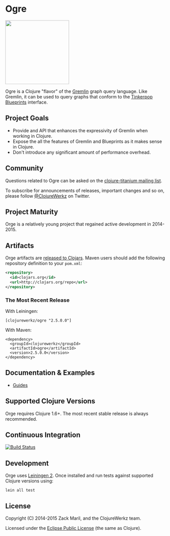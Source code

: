 # Ogre

<img src="https://raw.github.com/clojurewerkz/ogre/master/ogre.png" height="200"></img>

Ogre is a Clojure "flavor" of the [Gremlin](http://gremlin.tinkerpop.com) graph query language. Like Gremlin, it can be used to query graphs that conform to the [Tinkerpop Blueprints](http://blueprints.tinkerpop.com) interface.

## Project Goals

* Provide and API that enhances the expressivity of Gremlin when working in Clojure.
* Expose the all the features of Gremlin and Blueprints as it makes sense in Clojure.
* Don't introduce any significant amount of performance overhead.

## Community

Questions related to Ogre can be asked on the [clojure-titanium mailing list](https://groups.google.com/forum/#!forum/clojure-titanium). 

To subscribe for announcements of releases, important changes and so on, please follow [@ClojureWerkz](https://twitter.com/#!/clojurewerkz) on Twitter.

## Project Maturity

Orge is a relatively young project that regained active development in 2014-2015.

## Artifacts

Orge artifacts are [released to Clojars](https://clojars.org/clojurewerkz/ogre). Maven users should add the following repository definition to your `pom.xml`:

``` xml
<repository>
  <id>clojars.org</id>
  <url>http://clojars.org/repo</url>
</repository>
```

### The Most Recent Release

With Leiningen:

    [clojurewerkz/ogre "2.5.0.0"]

With Maven:

    <dependency>
      <groupId>clojurewerkz</groupId>
      <artifactId>ogre</artifactId>
      <version>2.5.0.0</version>
    </dependency>

## Documentation & Examples

 * [Guides](http://ogre.clojurewerkz.org/)


## Supported Clojure Versions

Orge requires Clojure 1.6+. The most recent stable release is always recommended.

## Continuous Integration

[![Build Status](https://travis-ci.org/clojurewerkz/ogre.svg?branch=master)](https://travis-ci.org/clojurewerkz/ogre)

## Development

Orge uses [Leiningen 2](https://github.com/technomancy/leiningen/blob/master/doc/TUTORIAL.md). Once installed and run tests against supported Clojure versions using:

    lein all test

## License

Copyright (C) 2014-2015 Zack Maril, and the ClojureWerkz team.

Licensed under the [Eclipse Public License](http://www.eclipse.org/legal/epl-v10.html) (the same as Clojure).
